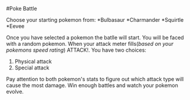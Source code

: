 #Poke Battle

Choose your starting pokemon from:
*Bulbasaur
*Charmander
*Squirtle
*Eevee


Once you have selected a pokemon the batlle will start.
You will be faced with a random pokemon.
When your attack meter fills(_based on your pokemons speed rating_) ATTACK!.
You have two choices:
1. Physical attack
1. Special attack

Pay attention to both pokemon's stats to figure out which attack type will cause the most damage.
Win enough battles and watch your pokemon evolve.
